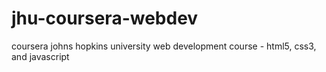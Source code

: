 # jhu-coursera-webdev
coursera johns hopkins university web development course - html5, css3, and javascript
